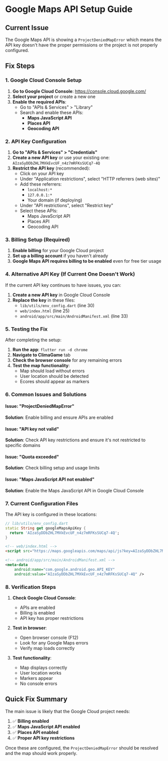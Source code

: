 # Google Maps API Setup Guide

## Current Issue
The Google Maps API is showing a `ProjectDeniedMapError` which means the API key doesn't have the proper permissions or the project is not properly configured.

## Fix Steps

### 1. Google Cloud Console Setup

1. **Go to Google Cloud Console**: https://console.cloud.google.com/
2. **Select your project** or create a new one
3. **Enable the required APIs**:
   - Go to "APIs & Services" > "Library"
   - Search and enable these APIs:
     - **Maps JavaScript API**
     - **Places API**
     - **Geocoding API**

### 2. API Key Configuration

1. **Go to "APIs & Services" > "Credentials"**
2. **Create a new API key** or use your existing one: `AIzaSyDDbZHL7MXkEvcUF_n4z7mRFKsSUCq7-4Q`
3. **Restrict the API key** (recommended):
   - Click on your API key
   - Under "Application restrictions", select "HTTP referrers (web sites)"
   - Add these referrers:
     - `localhost:*`
     - `127.0.0.1:*`
     - Your domain (if deploying)
   - Under "API restrictions", select "Restrict key"
   - Select these APIs:
     - Maps JavaScript API
     - Places API
     - Geocoding API

### 3. Billing Setup (Required)

1. **Enable billing** for your Google Cloud project
2. **Set up a billing account** if you haven't already
3. **Google Maps API requires billing to be enabled** even for free tier usage

### 4. Alternative API Key (If Current One Doesn't Work)

If the current API key continues to have issues, you can:

1. **Create a new API key** in Google Cloud Console
2. **Replace the key** in these files:
   - `lib/utils/env_config.dart` (line 30)
   - `web/index.html` (line 25)
   - `android/app/src/main/AndroidManifest.xml` (line 33)

### 5. Testing the Fix

After completing the setup:

1. **Run the app**: `flutter run -d chrome`
2. **Navigate to ClimaGame** tab
3. **Check the browser console** for any remaining errors
4. **Test the map functionality**:
   - Map should load without errors
   - User location should be detected
   - Ecores should appear as markers

### 6. Common Issues and Solutions

#### Issue: "ProjectDeniedMapError"
**Solution**: Enable billing and ensure APIs are enabled

#### Issue: "API key not valid"
**Solution**: Check API key restrictions and ensure it's not restricted to specific domains

#### Issue: "Quota exceeded"
**Solution**: Check billing setup and usage limits

#### Issue: "Maps JavaScript API not enabled"
**Solution**: Enable the Maps JavaScript API in Google Cloud Console

### 7. Current Configuration Files

The API key is configured in these locations:

```dart
// lib/utils/env_config.dart
static String get googleMapsApiKey {
  return 'AIzaSyDDbZHL7MXkEvcUF_n4z7mRFKsSUCq7-4Q';
}
```

```html
<!-- web/index.html -->
<script src="https://maps.googleapis.com/maps/api/js?key=AIzaSyDDbZHL7MXkEvcUF_n4z7mRFKsSUCq7-4Q&libraries=places,marker&v=beta"></script>
```

```xml
<!-- android/app/src/main/AndroidManifest.xml -->
<meta-data
    android:name="com.google.android.geo.API_KEY"
    android:value="AIzaSyDDbZHL7MXkEvcUF_n4z7mRFKsSUCq7-4Q" />
```

### 8. Verification Steps

1. **Check Google Cloud Console**:
   - APIs are enabled
   - Billing is enabled
   - API key has proper restrictions

2. **Test in browser**:
   - Open browser console (F12)
   - Look for any Google Maps errors
   - Verify map loads correctly

3. **Test functionality**:
   - Map displays correctly
   - User location works
   - Markers appear
   - No console errors

## Quick Fix Summary

The main issue is likely that the Google Cloud project needs:
1. ✅ **Billing enabled**
2. ✅ **Maps JavaScript API enabled**
3. ✅ **Places API enabled**
4. ✅ **Proper API key restrictions**

Once these are configured, the `ProjectDeniedMapError` should be resolved and the map should work properly. 